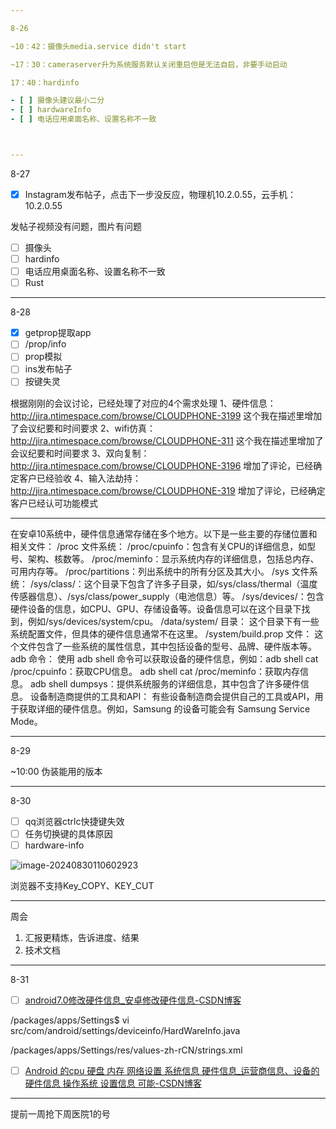 ```yaml
---

8-26

~10：42：摄像头media.service didn't start

~17：30：cameraserver升为系统服务默认关闭重启但是无法自启，非要手动启动

17：40：hardinfo

- [ ] 摄像头建议最小二分
- [ ] hardwareInfo
- [ ] 电话应用桌面名称、设置名称不一致



---
```


8-27

- [x] Instagram发布帖子，点击下一步没反应，物理机10.2.0.55，云手机：10.2.0.55

发帖子视频没有问题，图片有问题

- [ ] 摄像头
- [ ] hardinfo
- [ ] 电话应用桌面名称、设置名称不一致
- [ ] Rust

---

8-28

- [x] getprop提取app
- [ ] /prop/info
- [ ] prop模拟
- [ ] ins发布帖子
- [ ] 按键失灵

根据刚刚的会议讨论，已经处理了对应的4个需求处理
1、硬件信息：http://jira.ntimespace.com/browse/CLOUDPHONE-3199     这个我在描述里增加了会议纪要和时间要求
2、wifi仿真：http://jira.ntimespace.com/browse/CLOUDPHONE-311  这个我在描述里增加了会议纪要和时间要求
3、双向复制：http://jira.ntimespace.com/browse/CLOUDPHONE-3196  增加了评论，已经确定客户已经验收
4、输入法劫持：http://jira.ntimespace.com/browse/CLOUDPHONE-319  增加了评论，已经确定客户已经认可功能模式

---

在安卓10系统中，硬件信息通常存储在多个地方。以下是一些主要的存储位置和相关文件：
/proc 文件系统：
/proc/cpuinfo：包含有关CPU的详细信息，如型号、架构、核数等。
/proc/meminfo：显示系统内存的详细信息，包括总内存、可用内存等。
/proc/partitions：列出系统中的所有分区及其大小。
/sys 文件系统：
/sys/class/：这个目录下包含了许多子目录，如/sys/class/thermal（温度传感器信息）、/sys/class/power_supply（电池信息）等。
/sys/devices/：包含硬件设备的信息，如CPU、GPU、存储设备等。设备信息可以在这个目录下找到，例如/sys/devices/system/cpu。
/data/system/ 目录：
这个目录下有一些系统配置文件，但具体的硬件信息通常不在这里。
/system/build.prop 文件：
这个文件包含了一些系统的属性信息，其中包括设备的型号、品牌、硬件版本等。
adb 命令：
使用 adb shell 命令可以获取设备的硬件信息，例如：adb shell cat /proc/cpuinfo：获取CPU信息。
adb shell cat /proc/meminfo：获取内存信息。
adb shell dumpsys：提供系统服务的详细信息，其中包含了许多硬件信息。
设备制造商提供的工具和API：
有些设备制造商会提供自己的工具或API，用于获取详细的硬件信息。例如，Samsung 的设备可能会有 Samsung Service Mode。





----

8-29

~10:00 伪装能用的版本

---

8-30

- [ ] qq浏览器ctrlc快捷键失效
- [ ] 任务切换键的具体原因
- [ ] hardware-info

![image-20240830110602923](https://cdn.jsdelivr.net/gh/chaixiang2002/repo/picgo/img/202408301106131.png)

浏览器不支持Key_COPY、KEY_CUT





---

周会

1. 汇报更精炼，告诉进度、结果
2. 技术文档

---

8-31

- [ ] [android7.0修改硬件信息_安卓修改硬件信息-CSDN博客](https://blog.csdn.net/u014630142/article/details/80461312)

/packages/apps/Settings$ vi src/com/android/settings/deviceinfo/HardWareInfo.java

/packages/apps/Settings/res/values-zh-rCN/strings.xml

- [ ] [Android 的cpu 硬盘 内存 网络设置 系统信息 硬件信息_运营商信息、设备的硬件信息 操作系统 设置信息 可能-CSDN博客](https://blog.csdn.net/henry121212/article/details/8592884?utm_medium=distribute.pc_relevant.none-task-blog-2~default~baidujs_baidulandingword~default-1-8592884-blog-80461312.235^v43^pc_blog_bottom_relevance_base7&spm=1001.2101.3001.4242.2&utm_relevant_index=4)



---

提前一周抢下周医院1的号